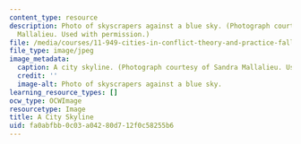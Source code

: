 ```yaml
---
content_type: resource
description: Photo of skyscrapers against a blue sky. (Photograph courtesy of Sandra
  Mallalieu. Used with permission.)
file: /media/courses/11-949-cities-in-conflict-theory-and-practice-fall-2003/fa0abfbb0c03a04280d712f0c58255b6_11-949f03.jpg
file_type: image/jpeg
image_metadata:
  caption: A city skyline. (Photograph courtesy of Sandra Mallalieu. Used with permission.)
  credit: ''
  image-alt: Photo of skyscrapers against a blue sky.
learning_resource_types: []
ocw_type: OCWImage
resourcetype: Image
title: A City Skyline
uid: fa0abfbb-0c03-a042-80d7-12f0c58255b6
---
```

